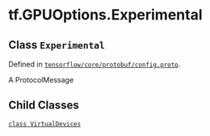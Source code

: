 <div itemscope itemtype="http://developers.google.com/ReferenceObject">
<meta itemprop="name" content="tf.GPUOptions.Experimental" />
<meta itemprop="path" content="Stable" />
<meta itemprop="property" content="VirtualDevices"/>
</div>

# tf.GPUOptions.Experimental

## Class `Experimental`





Defined in [`tensorflow/core/protobuf/config.proto`](https://www.tensorflow.org/code/tensorflow/core/protobuf/config.proto).

A ProtocolMessage

## Child Classes
[`class VirtualDevices`](../../tf/GPUOptions/Experimental/VirtualDevices.md)

